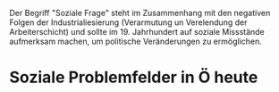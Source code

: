 Der Begriff "Soziale Frage" steht im Zusammenhang mit den negativen Folgen der Industrialiesierung (Verarmutung un Verelendung der Arbeiterschicht) und sollte im 19. Jahrhundert auf soziale Missstände aufmerksam machen, um politische Veränderungen zu ermöglichen.

# Soziale Problemfelder in Ö heute
